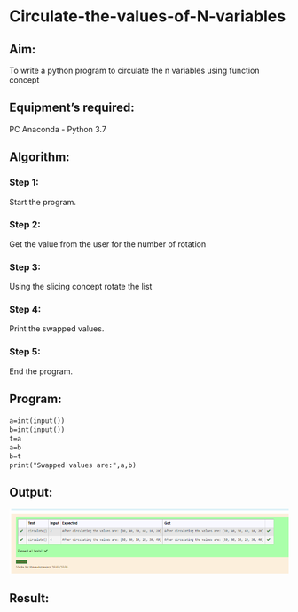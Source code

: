 # Circulate-the-values-of-N-variables
## Aim:
To write a python program to circulate the n variables using function concept
## Equipment’s required:
PC
Anaconda - Python 3.7
## Algorithm: 
### Step 1:
 Start the program.
### Step 2: 
Get the value from the user for the number of rotation
### Step 3: 
Using the slicing concept rotate the list

### Step 4:
Print the swapped values.
### Step 5: 
End the program.
## Program:
```
a=int(input())
b=int(input())
t=a
a=b
b=t
print("Swapped values are:",a,b)
```


## Output:
![gitlogo](sam12.png)

## Result:
